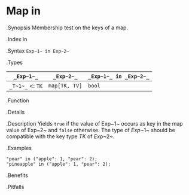 # Map in

.Synopsis
Membership test on the keys of a map.

.Index
in

.Syntax
`Exp~1~ in Exp~2~`

.Types

| `_Exp~1~_`           |  `_Exp~2~_`         | `_Exp~1~_ in _Exp~2~_`  |
| --- | --- | --- |
| `_T~1~_`  <: `TK`  |  `map[TK, TV]` | `bool`                |


.Function

.Details

.Description
Yields `true` if the value of Exp~1~ occurs as key in the map value of Exp~2~ and `false` otherwise. 
The type of _Exp_~1~ should be compatible with the key type _TK_ of _Exp_~2~.

.Examples
```rascal-shell
"pear" in ("apple": 1, "pear": 2);
"pineapple" in ("apple": 1, "pear": 2);
```

.Benefits

.Pitfalls

